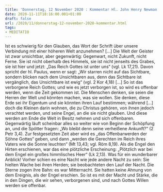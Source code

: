```yaml
---
title: 'Donnerstag, 12 November 2020 : Kommentar Hl. John Henry Newman'
date: 2020-11-11T18:16:00.001+01:00
draft: false
url: /2020/11/donnerstag-12-november-2020-kommentar.html
tags: 
- MEDITATIO
---
```


Ist es schwierig für den Glauben, das Wort der Schrift über unsere Verbindung mit einer höheren Welt anzunehmen? \[…\] Die Welt der Geister ist zwar unsichtbar, aber gegenwärtig: Gegenwart, nicht Zukunft, nicht Ferne. Sie ist nicht oberhalb des Himmels, sie ist nicht jenseits des Grabes, sie ist hier und jetzt: „Das Reich Gottes ist unter uns“ (vgl. Lk 17,21). Davon spricht der hl. Paulus, wenn er sagt: „Wir starren nicht auf das Sichtbare, sondern blicken nach dem Unsichtbaren aus, denn das Sichtbare ist vergänglich, das Unsichtbare ist ewig“ (vgl. 2 Kor 4,18) \[…\] So ist das verborgene Reich Gottes; und wie es jetzt verborgen ist, so wird es offenbar werden, wenn die Zeit gekommen ist. Die Menschen denken, sie seien die Herren der Welt und könnten machen, was sie wollen. Sie denken, diese Erde sei ihr Eigentum und sie könnten ihren Lauf bestimmen; während \[…\] doch die Kleinen darin wohnen, die zu Christus gehören, von ihnen jedoch verachtet werden, und seine Engel, an die sie nicht glauben. Und diese werden am Ende die Welt in Besitz nehmen und sich offenbaren. Gegenwärtig läuft scheinbar alles so weiter wie von Beginn der Schöpfung an, und die Spötter fragen: „Wo bleibt denn seine verheißene Ankunft?“ (2 Petr 3,4). Zur festgesetzten Zeit aber wird es „das Offenbarwerden der Söhne Gottes“ geben, und dann „werden die Gerechten im Reich ihres Vaters wie die Sonne leuchten“ (Mt 13,43; vgl. Röm 8,19). Als die Engel den Hirten erschienen, war das eine plötzliche Erscheinung: „Plötzlich war bei dem Engel ein großes himmlisches Heer“ (Lk 2,13). Was für ein wunderbarer Anblick! Vorher schien es eine Nacht wie jede andere Nacht zu sein: Sie hielten Wache bei ihren Herden; sie beobachteten den Lauf der Nacht. Die Sterne zogen ihre Bahn: es war Mitternacht. Sie hatten keine Ahnung von dem Ereignis, als der Engel erschien. So ist es mit der Macht und Stärke, die in den Dingen, die wir sehen, verborgenen sind, und nach Gottes Willen werden sie offenbar.